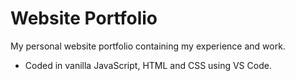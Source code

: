 # Website Portfolio

My personal website portfolio containing my experience and work. 
- Coded in vanilla JavaScript, HTML and CSS using VS Code.
